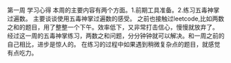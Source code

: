 第一周 学习心得
  本周的主要内容有两个方面。1.前期工具准备。2.练习五毒神掌过遍数。
  主要谈谈使用五毒神掌过遍数的感受。
  之前也接触过leetcode,比如两数之和的题目，用了整整一个下午。效率低下，又非常打击信心，慢慢就放弃了。
经过这一周的五毒神掌练习，两数之和问题，分分钟钟就可以解决。和一周之前的自己相比，进步是惊人的。
  在练习的过程中如果遇到稍微复杂点的题目，就感觉有点吃力。

